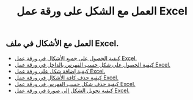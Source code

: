 ﻿---
title: العمل مع الشكل على ورقة عمل Excel
second_title: Aspose.Cells Cloud Documen
linktitle: شكل
type: docs
url: /ar/shapes/
aliases: [/working-with-shapes/,/working-with-images/]
keywords: Working with shape on an Excel workshee
description: كيفية العمل مع الشكل في ورقة عمل Excel. يدعم SDK أنواع لغات التطوير. وهي تشمل Android وC# وGo وJava وNodeJS وPerl وPHP وPython وRuby وswift.
weight: 100
kwords: Excel، Office Cloud، REST API، جدول البيانات، PDF، CSV، Json، Markdwon، العمل مع الشكل في ورقة عمل Excel
---
## العمل مع الأشكال في ملف Excel.

- [كيفية الحصول على جميع الأشكال في ورقة عمل Excel.](/cells/ar/shapes/get-all/)
- [كيفية الحصول على شكل حسب الفهرس بالداخل في ورقة عمل Excel.](/cells/ar/shapes/get/)
- [كيفية إضافة شكل على ورقة عمل Excel.](/cells/ar/shapes/add/)
- [كيفية حذف كافة الأشكال في ورقة عمل Excel.](/cells/ar/shapes/clear/)
- [كيفية حذف شكل حسب الفهرس في ورقة عمل Excel.](/cells/ar/shapes/delete/)
- [كيفية تحويل الشكل إلى صورة في ورقة عمل Excel.](/cells/ar/shapes/conversion/)
